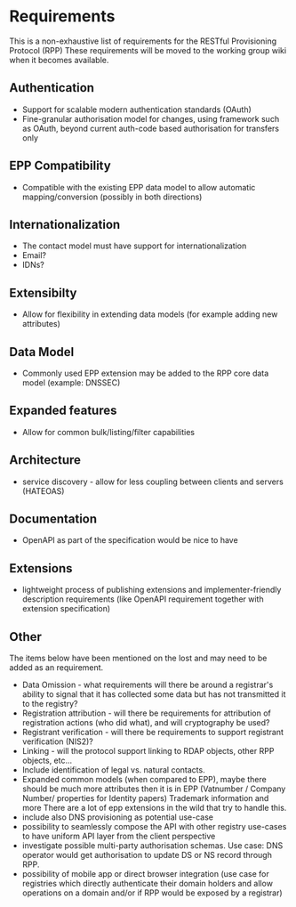 # Requirements

This is a non-exhaustive list of requirements for the RESTful Provisioning Protocol (RPP)
These requirements will be moved to the working group wiki when it becomes available.

## Authentication

- Support for scalable modern authentication standards (OAuth)
- Fine-granular authorisation model for changes, using framework such as OAuth, beyond current auth-code based authorisation for transfers only

## EPP Compatibility

- Compatible with the existing EPP data model to allow automatic mapping/conversion (possibly in both directions)

## Internationalization

- The contact model must have support for internationalization 
- Email?
- IDNs?

## Extensibilty

- Allow for flexibility in extending data models (for example adding new attributes)

## Data Model

- Commonly used EPP extension may be added to the RPP core data model (example: DNSSEC)

## Expanded features

- Allow for common bulk/listing/filter capabilities

## Architecture

- service discovery - allow for less coupling between clients and servers (HATEOAS)

## Documentation

- OpenAPI as part of the specification would be nice to have

## Extensions

- lightweight process of publishing extensions and implementer-friendly description requirements (like OpenAPI requirement together with extension specification)

## Other

The items below have been mentioned on the lost and may need to be added as an requirement.

- Data Omission - what requirements will there be around a registrar's ability to signal that it has collected some data but has not transmitted it to the registry?  
- Registration attribution - will there be requirements for attribution of registration actions (who did what), and will cryptography be used?  
- Registrant verification - will there be requirements to support registrant verification (NIS2)?  
- Linking - will the protocol support linking to RDAP objects, other RPP objects, etc...  
- Include identification of legal vs. natural contacts.
- Expanded common models (when compared to EPP), maybe there should be much more attributes then it is in EPP (Vatnumber / Company Number/ properties for Identity papers) Trademark information and more There are a lot of epp extensions in the wild that try to handle this.
- include also DNS provisioning as potential use-case
- possibility to seamlessly compose the API with other registry use-cases to have uniform API layer from the client perspective
- investigate possible multi-party authorisation schemas. Use case: DNS operator would get authorisation to update DS or NS record through RPP.
- possibility of mobile app or direct browser integration (use case for registries which directly authenticate their domain holders and allow operations on a domain and/or if RPP would be exposed by a registrar)

